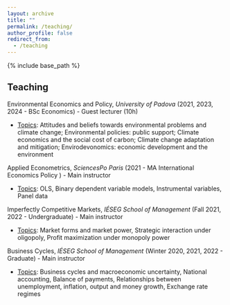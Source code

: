 ```yaml
---
layout: archive
title: ""
permalink: /teaching/
author_profile: false
redirect_from:
  - /teaching
---
```


{% include base_path %}


## Teaching

Environmental Economics and Policy, _University of Padova_ (2021, 2023, 2024 - BSc Economics) - Guest lecturer (10h)

- <ins>Topics</ins>: Attitudes and beliefs towards environmental problems and climate change; Environmental policies: public support; Climate economics and the social cost of carbon; Climate change adaptation and mitigation; Envirodevonomics: economic development and the environment

Applied Econometrics, _SciencesPo Paris_ (2021 - MA International Economics Policy ) - Main instructor

- <ins>Topics</ins>: OLS, Binary dependent variable models, Instrumental variables, Panel data

Imperfectly Competitive Markets, _IÉSEG School of Management_  (Fall 2021, 2022 - Undergraduate) - Main instructor

- <ins>Topics</ins>: Market forms and market power, Strategic interaction under oligopoly, Profit maximization under monopoly power

Business Cycles, _IÉSEG School of Management_ (Winter 2020, 2021, 2022 - Graduate) - Main instructor

- <ins>Topics</ins>: Business cycles and macroeconomic uncertainty, National accounting, Balance of payments, Relationships between unemployment, inflation, output and money growth, Exchange rate regimes
